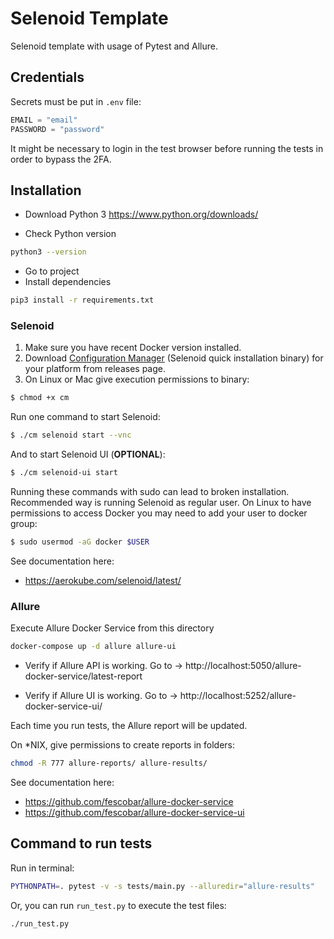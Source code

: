 # Selenoid Template 

Selenoid template with usage of Pytest and Allure.

## Credentials

Secrets must be put in `.env` file:

```python
EMAIL = "email"
PASSWORD = "password"
```
It might be necessary to login in the test browser before running the tests in order to bypass the 2FA.

## Installation
- Download Python 3
https://www.python.org/downloads/

- Check Python version
```sh
python3 --version
```
- Go to project
- Install dependencies

```sh
pip3 install -r requirements.txt
 ```

### Selenoid
1. Make sure you have recent Docker version installed.
2. Download [Configuration Manager](http://aerokube.com/cm/latest/) (Selenoid quick installation binary) for your platform from releases page.
3. On Linux or Mac give execution permissions to binary:
```bash
$ chmod +x cm
```
Run one command to start Selenoid:
```bash
$ ./cm selenoid start --vnc
```

And to start Selenoid UI (**OPTIONAL**):
```bash
$ ./cm selenoid-ui start
```

Running these commands with sudo can lead to broken installation. Recommended way is running Selenoid as regular user. On Linux to have permissions to access Docker you may need to add your user to docker group:
```bash
$ sudo usermod -aG docker $USER
```

See documentation here:

- https://aerokube.com/selenoid/latest/

### Allure
Execute Allure Docker Service from this directory
```sh
docker-compose up -d allure allure-ui
```
- Verify if Allure API is working. Go to -> http://localhost:5050/allure-docker-service/latest-report

- Verify if Allure UI is working. Go to -> http://localhost:5252/allure-docker-service-ui/

Each time you run tests, the Allure report will be updated.

On *NIX, give permissions to create reports in folders:

```bash
chmod -R 777 allure-reports/ allure-results/
```

See documentation here:
- https://github.com/fescobar/allure-docker-service
- https://github.com/fescobar/allure-docker-service-ui

## Command to run tests
Run in terminal:
```sh
PYTHONPATH=. pytest -v -s tests/main.py --alluredir="allure-results"
```
Or, you can run `run_test.py` to execute the test files:

```sh
./run_test.py
```
